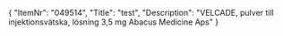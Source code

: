 {
  "ItemNr": "049514",
  "Title": "test",
  "Description": "VELCADE, pulver till injektionsvätska, lösning 3,5 mg Abacus Medicine Aps"
}